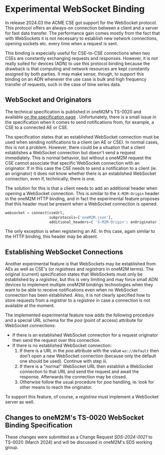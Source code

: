 # Experimental WebSocket Binding

In release 2024.03 the ACME CSE got support for the WebSocket protocol. This protocol offers an always-on connection between a client and a server for fast data transfer. The performance gain comes mostly from the fact that with WebSockets it is not necessary to establish new network connections, opening sockets etc. every time when a request is sent.

This binding is especially useful for CSE-to-CSE connections when two CSEs are constantly exchanging requests and responses. However, it is not really suited for devices (ADN) to use this protocol binding because the drawback is that computing and network resources are kept constantly assigned by both parties. It may make sense, though, to support this binding on an ADN whenever the use case is bulk and high frequency transfer of requests, such in the case of time series data.

## WebSocket and Originators

The technical specification is published in oneM2M's TS-0020 and available [on the specification page](https://onem2m.org/technical/published-specifications) . Unfortunately, there is a small issue in the specification when it comes to send notifications from, for example, a CSE to a connected AE or CSE. 

The specification states that an established WebSocket connection must be used when sending notifications to a client (an AE or CSE). In normal cases, this is not a problem. However, there could be a situation that a client establishes a WebSocket connection but doesn't send a request immediately. This is normal behavior, but without a oneM2M request the CSE cannot associate that specific WebSocket connection with an originator. If in this case the CSE needs to send a notification to a client (ie. an originator) it does not know whether there is an established WebSocket connection, even if, technically, there is one.

The solution for this is that a client needs to add an additional header when opening a WebSocket connection. This is similar to the `X-M2M-Origin` header in the oneM2M HTTP binding, and in fact the experimental feature proposes that this header must be present when a WebSocket connection is opened. 

```python title="Example Python Code"
websocket = connect(cseUrl, 
					subprotocols=['oneM2M.json'],
					additional_headers={ 'X-M2M-Origin': anOriginator })
```

The only exception is when registering an AE. In this case, again similar to the HTTP binding, this header may be absent. 

## Establishing WebSocket Connections

Another experimental feature is that WebSockets may be established from AEs as well as CSE's (or *registrees* and *registrars* in oneM2M terms). The original (current) specification states that WebSockets must only be established by a *registree*, but this is very limiting and may force small ADN devices to implement multiple oneM2M bindings technologies when they want to be able to receive notifications even when no WebSocket connection has been established. Also, it is not clearly specified how to store requests from a *registrar* to a *registree* in case a connection is not available at the moment.

The implemented experimental feature now adds the following procedure and a special URL schema for the *poa* (point of access) attribute for WebSocket connections:

- If there is an established WebSocket connection for a request originator then send the request over this connection.
- If there is no established WebSocket connection:
  1. If there is a URL in the *poa* attribute with the value `ws://default` then don't open a new WebSocket connection (because only the default one should be used). Continue with step iii.
  2. If there is a "normal" WebSocket URL then establish a WebSocket connection to that URL and send the request and await the response. Afterwards the connection may be closed.
  3. Otherwise follow the usual procedure for *poa* handling, ie. look for other means to reach the originator.

To support this feature, of course, a *registree* must implement a WebSocket server as well.

## Changes to oneM2M's TS-0020 WebSocket Binding Specification

These changes were submitted as a Change Request *SDS-2024-0021* to TS-0020 (March 2024) and will be discussed in oneM2M's SDS working group.